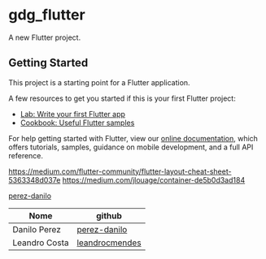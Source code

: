 # gdg_flutter

A new Flutter project.

## Getting Started

This project is a starting point for a Flutter application.

A few resources to get you started if this is your first Flutter project:

- [Lab: Write your first Flutter app](https://flutter.dev/docs/get-started/codelab)
- [Cookbook: Useful Flutter samples](https://flutter.dev/docs/cookbook)

For help getting started with Flutter, view our
[online documentation](https://flutter.dev/docs), which offers tutorials,
samples, guidance on mobile development, and a full API reference.

https://medium.com/flutter-community/flutter-layout-cheat-sheet-5363348d037e
https://medium.com/jlouage/container-de5b0d3ad184


[perez-danilo](https://github.com/perez-danilo)

| Nome | github |
| ------------- | ------------- |
| Danilo Perez  | [perez-danilo](https://github.com/perez-danilo)  |
| Leandro Costa  | [leandrocmendes](https://github.com/leandrocmendes)  |
